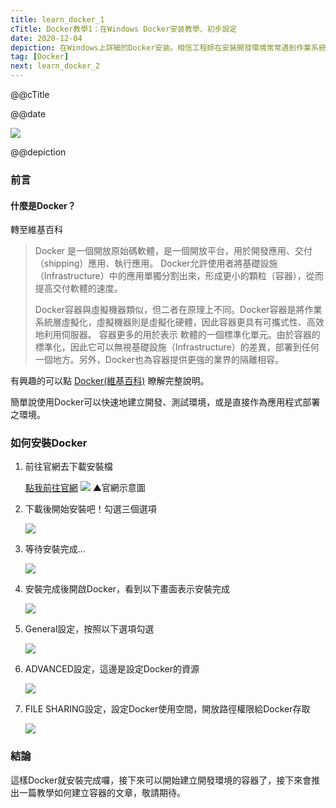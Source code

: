 ```yaml
---
title: learn_docker_1
cTitle: Docker教學1：在Windows Docker安装教學、初步設定
date: 2020-12-04
depiction: 在Windows上詳細的Docker安装。相信工程師在安裝開發環境常常遇到作業系統版本不同、環境變數不同、相依套件未正確安裝，導致程式無法正常執行，處理這些環境設定往往浪費了許多時間，自從有了Docker，我考試都考一百分，痾...我是說這些問題都可以輕鬆解決了，現在我就來教大家快速的安裝使用Docker吧!
tag: [Docker]
next: learn_docker_2
---
```

<!--@@master=../../../../../layout.html-->

<!--@@block=meta-->
<meta name="author" content="Berglas">
<meta name="copyright" content="Berglas">
<meta name="description" content="@@depiction">
<meta itemprop="name" content="@@cTitle｜巴格.生活日記•學習筆記">
<meta itemprop="image" content="@@site.jpg">
<meta itemprop="description" content="@@depiction">
<meta property="og:title" content="@@cTitle｜巴格.生活日記•學習筆記">
<meta property="og:url" content="@@site.html">
<meta property="og:image" content="@@site.jpg">
<meta property="og:description" content="@@depiction">
<meta property="og:site_name" content="巴格.生活日記•學習筆記">
<meta property="og:type" content="article">
<title>@@cTitle｜巴格.生活日記•學習筆記</title>
<!--@@close-->

<!--@@block=title-->
<p class='theme-title'>@@cTitle</p>
<p class='time-mark'>@@date</p>
<!--@@close-->

<!--@@block=depiction-->
![](https://i.imgur.com/o4wo0mb.jpg)

<p class='depiction'>@@depiction</p>
<!--@@close-->

<!--@@block=content-->
### 前言
#### 什麼是Docker？
轉至維基百科
>Docker 是一個開放原始碼軟體，是一個開放平台，用於開發應用、交付（shipping）應用、執行應用。 Docker允許使用者將基礎設施（Infrastructure）中的應用單獨分割出來，形成更小的顆粒（容器），從而提高交付軟體的速度。
>
>Docker容器與虛擬機器類似，但二者在原理上不同。Docker容器是將作業系統層虛擬化，虛擬機器則是虛擬化硬體，因此容器更具有可攜式性、高效地利用伺服器。 容器更多的用於表示 軟體的一個標準化單元。由於容器的標準化，因此它可以無視基礎設施（Infrastructure）的差異，部署到任何一個地方。另外，Docker也為容器提供更強的業界的隔離相容。
>
有興趣的可以點 [Docker(維基百科)](https://zh.wikipedia.org/wiki/Docker) 瞭解完整說明。

簡單說使用Docker可以快速地建立開發、測試環境，或是直接作為應用程式部署之環境。


### 如何安裝Docker
<ol>
<li>
前往官網去下載安裝檔

[點我前往官網](https://www.docker.com/products/docker-desktop)
![](https://i.imgur.com/yFGAz7X.png)
▲官網示意圖
</li>

<li>
下載後開始安裝吧！勾選三個選項

![](https://i.imgur.com/GZCKAVm.png)
</li>

<li>
等待安裝完成...

![](https://i.imgur.com/hvv6IVI.png)
</li>

<li>安裝完成後開啟Docker，看到以下畫面表示安裝完成

![](https://i.imgur.com/CslIBgH.png)
</li>

<li>
General設定，按照以下選項勾選

![](https://i.imgur.com/I2vwQRz.png)
</li>

<li>
ADVANCED設定，這邊是設定Docker的資源

![](https://i.imgur.com/TyGcfQT.png)
</li>

<li>FILE SHARING設定，設定Docker使用空間，開放路徑權限給Docker存取

![](https://i.imgur.com/2uKFYWM.png)
</li>
</ol>

### 結論
這樣Docker就安裝完成囉，接下來可以開始建立開發環境的容器了，接下來會推出一篇教學如何建立容器的文章，敬請期待。

<!--@@close-->